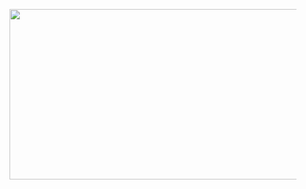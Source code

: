 
<p align="left">
  <img width="2000" height="300" src="(https://github.com/Omegapy/Omegapy/assets/121726699/d55e1c31-7644-4f29-b8c1-dae53ac9cc6c">
</p>




